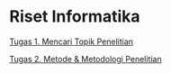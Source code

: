 # Riset Informatika

[Tugas 1. Mencari Topik Penelitian](https://github.com/linggarbp/Riset-Informatika/tree/main/tugas1)

[Tugas 2. Metode & Metodologi Penelitian](https://github.com/linggarbp/Riset-Informatika/tree/main/tugas2)

